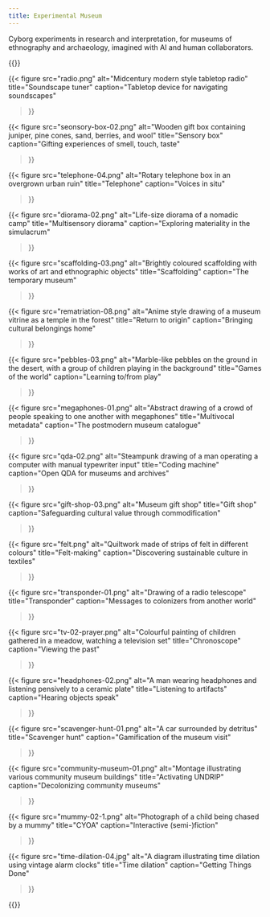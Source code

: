 ```yaml
---
title: Experimental Museum 
---
```


Cyborg experiments in research and interpretation, for museums of ethnography and archaeology, imagined with AI and human collaborators.

{{<cards>}}

{{< figure 
    src="radio.png" 
    alt="Midcentury modern style tabletop radio" 
    title="Soundscape tuner" 
    caption="Tabletop device for navigating soundscapes" 
>}}

{{< figure 
    src="seonsory-box-02.png" 
    alt="Wooden gift box containing juniper, pine cones, sand, berries, and wool" 
    title="Sensory box" 
    caption="Gifting experiences of smell, touch, taste" 
>}}

{{< figure 
    src="telephone-04.png" 
    alt="Rotary telephone box in an overgrown urban ruin" 
    title="Telephone" 
    caption="Voices in situ" 
>}}

{{< figure 
    src="diorama-02.png" 
    alt="Life-size diorama of a nomadic camp" 
    title="Multisensory diorama" 
    caption="Exploring materiality in the simulacrum" 
>}}

{{< figure 
    src="scaffolding-03.png" 
    alt="Brightly coloured scaffolding with works of art and ethnographic objects" 
    title="Scaffolding" 
    caption="The temporary museum" 
>}}

{{< figure 
    src="rematriation-08.png" 
    alt="Anime style drawing of a museum vitrine as a temple in the forest" 
    title="Return to origin" 
    caption="Bringing cultural belongings home" 
>}}

{{< figure 
    src="pebbles-03.png" 
    alt="Marble-like pebbles on the ground in the desert, with a group of children playing in the background" 
    title="Games of the world" 
    caption="Learning to/from play" 
>}}

{{< figure 
    src="megaphones-01.png" 
    alt="Abstract drawing of a crowd of people speaking to one another with megaphones" 
    title="Multivocal metadata" 
    caption="The postmodern museum catalogue" 
>}}

{{< figure 
    src="qda-02.png" 
    alt="Steampunk drawing of a man operating a computer with manual typewriter input" 
    title="Coding machine" 
    caption="Open QDA for museums and archives" 
>}}

{{< figure 
    src="gift-shop-03.png" 
    alt="Museum gift shop" 
    title="Gift shop" 
    caption="Safeguarding cultural value through commodification" 
>}}

{{< figure 
    src="felt.png" 
    alt="Quiltwork made of strips of felt in different colours" 
    title="Felt-making" 
    caption="Discovering sustainable culture in textiles" 
>}}

{{< figure 
    src="transponder-01.png" 
    alt="Drawing of a radio telescope" 
    title="Transponder" 
    caption="Messages to colonizers from another world" 
>}}

{{< figure 
    src="tv-02-prayer.png" 
    alt="Colourful painting of children gathered in a meadow, watching a television set" 
    title="Chronoscope" 
    caption="Viewing the past" 
>}}

{{< figure 
    src="headphones-02.png" 
    alt="A man wearing headphones and listening pensively to a ceramic plate" 
    title="Listening to artifacts" 
    caption="Hearing objects speak" 
>}}

{{< figure 
    src="scavenger-hunt-01.png" 
    alt="A car surrounded by detritus" 
    title="Scavenger hunt" 
    caption="Gamification of the museum visit" 
>}}

{{< figure 
    src="community-museum-01.png" 
    alt="Montage illustrating various community museum buildings" 
    title="Activating UNDRIP" 
    caption="Decolonizing community museums" 
>}}

{{< figure 
    src="mummy-02-1.png" 
    alt="Photograph of a child being chased by a mummy" 
    title="CYOA" 
    caption="Interactive (semi-)fiction" 
>}}

{{< figure 
    src="time-dilation-04.jpg" 
    alt="A diagram illustrating time dilation using vintage alarm clocks" 
    title="Time dilation" 
    caption="Getting Things Done" 
>}}

{{</cards>}}
